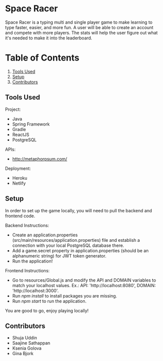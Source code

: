 # Space Racer
Space Racer is a typing multi and single player game to make learning to type faster, easier, and more fun. A user will be able to create an account and compete with more players. The stats will help the user figure out what it's needed to make it into the leaderboard.
# Table of Contents
1. [Tools Used](#tools-used)
2. [Setup](#setup)
3. [Contributors](#contributors)
## Tools Used
Project: 
- Java
- Spring Framework
- Gradle
- ReactJS
- PostgreSQL

APIs: 
  - http://metaphorpsum.com/

Deployment: 
- Heroku
- Netlify
## Setup
In order to set up the game locally, you will need to pull the backend and frontend code. 

Backend Instructions:
- Create an application.properties (src/main/resources/application.properties) file and establish a connection with your local PostgreSQL database there.
- Add a game.secret property in application.properties (should be an alphanumeric string) for JWT token generator.
- Run the application!

Frontend Instructions:
- Go to resources/Global.js and modify the API and DOMAIN variables to match your localhost values. Ex.:  API: 'http://localhost:8080', DOMAIN: 'http://localhost:3000'.
- Run *npm install* to install packages you are missing.
- Run *npm start* to run the application.

You are good to go, enjoy playing locally!
## Contributors
- Shuja Uddin
- Saajine Sathappan
- Ksenia Golova
- Gina Bjork


